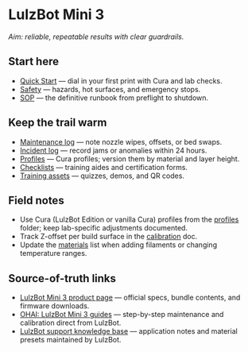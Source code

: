 # LulzBot Mini 3

_Aim: reliable, repeatable results with clear guardrails._

## Start here
- [Quick Start](./quickstart.md) — dial in your first print with Cura and lab checks.
- [Safety](./safety.md) — hazards, hot surfaces, and emergency stops.
- [SOP](./sop.md) — the definitive runbook from preflight to shutdown.

## Keep the trail warm
- [Maintenance log](./logs/maintenance-log.csv) — note nozzle wipes, offsets, or bed swaps.
- [Incident log](./logs/incident-log.csv) — record jams or anomalies within 24 hours.
- [Profiles](./profiles/) — Cura profiles; version them by material and layer height.
- [Checklists](./checklists/) — training aides and certification forms.
- [Training assets](./training/) — quizzes, demos, and QR codes.

## Field notes
- Use Cura (LulzBot Edition or vanilla Cura) profiles from the [profiles](./profiles/) folder; keep lab-specific adjustments documented.
- Track Z-offset per build surface in the [calibration](./calibration.md) doc.
- Update the [materials](./materials.md) list when adding filaments or changing temperature ranges.

## Source-of-truth links
- [LulzBot Mini 3 product page](https://www.lulzbot.com/products/lulzbot-mini-3) — official specs, bundle contents, and firmware downloads.
- [OHAI: LulzBot Mini 3 guides](https://ohai.lulzbot.com/project/lulzbot-mini-3/) — step-by-step maintenance and calibration direct from LulzBot.
- [LulzBot support knowledge base](https://www.lulzbot.com/learn/tutorials/lulzbot-mini-3) — application notes and material presets maintained by LulzBot.

